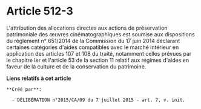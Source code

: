 # Article 512-3

L'attribution des allocations directes aux actions de préservation patrimoniale des œuvres cinématographiques est soumise aux
dispositions du règlement n° 651/2014 de la Commission du 17 juin 2014 déclarant certaines catégories d'aides compatibles
avec le marché intérieur en application des articles 107 et 108 du traité, notamment celles prévues par le chapitre Ier et
l'article 53 de la section 11 relatif aux régimes d'aides en faveur de la culture et de la conservation du patrimoine.

**Liens relatifs à cet article**

	**Créé par**:

	  - DÉLIBÉRATION n°2015/CA/09 du 7 juillet 2015 - art. 7, v. init.
